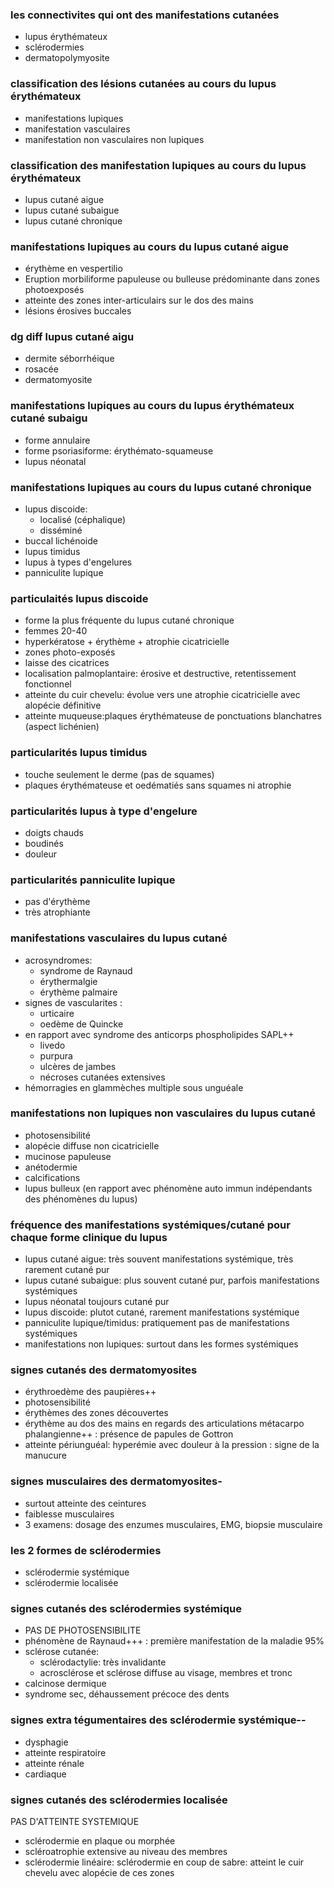 ### les connectivites qui ont des manifestations cutanées
- lupus érythémateux
- sclérodermies
- dermatopolymyosite

### classification des lésions cutanées au cours du lupus érythémateux
- manifestations lupiques
- manifestation vasculaires
- manifestation non vasculaires non lupiques

### classification des manifestation lupiques au cours du lupus érythémateux
- lupus cutané aigue
- lupus cutané subaigue
- lupus cutané chronique

### manifestations lupiques au cours du lupus cutané aigue
- érythème en vespertilio
- Eruption morbiliforme papuleuse ou bulleuse prédominante dans zones photoexposés
- atteinte des zones inter-articulairs sur le dos des mains
- lésions érosives buccales

### dg diff lupus cutané aigu
- dermite séborrhéique
- rosacée
- dermatomyosite

### manifestations lupiques au cours du lupus érythémateux cutané subaigu
- forme annulaire
- forme psoriasiforme: érythémato-squameuse
- lupus néonatal

### manifestations lupiques au cours du lupus cutané chronique
- lupus discoide:
    - localisé (céphalique)
    - disséminé
- buccal lichénoide
- lupus timidus 
- lupus à types d'engelures
- panniculite lupique

### particulaités lupus discoide
- forme la plus fréquente du lupus cutané chronique
- femmes 20-40
- hyperkératose + érythème + atrophie cicatricielle
- zones photo-exposés
- laisse des cicatrices
- localisation palmoplantaire: érosive et destructive, retentissement fonctionnel
- atteinte du cuir chevelu: évolue vers une atrophie cicatricielle avec alopécie définitive
- atteinte muqueuse:plaques érythémateuse de ponctuations blanchatres (aspect lichénien)

### particularités lupus timidus
- touche seulement le derme (pas de squames)
- plaques érythémateuse et oedématiés sans squames ni atrophie

### particularités lupus à type d'engelure
- doigts chauds
- boudinés
- douleur

### particularités panniculite lupique
- pas d'érythème
- très atrophiante

### manifestations vasculaires du lupus cutané
- acrosyndromes:
    - syndrome de Raynaud
    - érythermalgie
    - érythème palmaire
- signes de vascularites :
    - urticaire
    - oedème de Quincke
- en rapport avec syndrome des anticorps phospholipides SAPL++
    - livedo
    - purpura
    - ulcères de jambes
    - nécroses cutanées extensives
- hémorragies en glammèches multiple sous unguéale

### manifestations non lupiques non vasculaires du lupus cutané
- photosensibilité
- alopécie diffuse non cicatricielle
- mucinose papuleuse
- anétodermie
- calcifications
- lupus bulleux (en rapport avec phénomène auto immun indépendants des phénomènes du lupus)

### fréquence des manifestations systémiques/cutané pour chaque forme clinique du lupus
- lupus cutané aigue: très souvent manifestations systémique, très rarement cutané pur
- lupus cutané subaigue: plus souvent cutané pur, parfois manifestations systémiques
- lupus néonatal toujours cutané pur
- lupus discoide: plutot cutané, rarement manifestations systémique
- panniculite lupique/timidus: pratiquement pas de manifestations systémiques
- manifestations non lupiques: surtout dans les formes systémiques

### signes cutanés des dermatomyosites
- érythroedème des paupières++
- photosensibilité
- érythèmes des zones découvertes
- érythème au dos des mains en regards des articulations métacarpo phalangienne++ : présence de papules de Gottron
- atteinte périunguéal: hyperémie avec douleur à la pression : signe de la manucure

### signes musculaires des dermatomyosites-
- surtout atteinte des ceintures
- faiblesse musculaires
- 3 examens: dosage des enzumes musculaires, EMG, biopsie musculaire

### les 2 formes de sclérodermies
- sclérodermie systémique
- sclérodermie localisée

### signes cutanés des sclérodermies systémique
- PAS DE PHOTOSENSIBILITE
- phénomène de Raynaud+++ : première manifestation de la maladie 95%
- sclérose cutanée:
    - sclérodactylie: très invalidante
    - acrosclérose et sclérose diffuse au visage, membres et tronc
- calcinose dermique
- syndrome sec, déhaussement précoce des dents

### signes extra tégumentaires des sclérodermie systémique--
- dysphagie
- atteinte respiratoire
- atteinte rénale
- cardiaque

### signes cutanés des sclérodermies localisée
PAS D'ATTEINTE SYSTEMIQUE
- sclérodermie en plaque ou morphée
- scléroatrophie extensive au niveau des membres
- sclérodermie linéaire: sclérodermie en coup de sabre: atteint le cuir chevelu avec alopécie de ces zones
